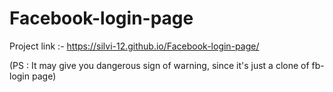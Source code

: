 # Facebook-login-page

Project link :- https://silvi-12.github.io/Facebook-login-page/

(PS : It may give you dangerous sign of warning, since it's just a clone of fb-login page)

